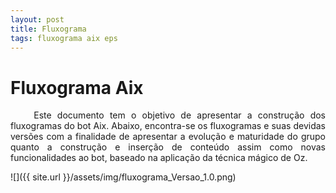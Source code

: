 ```yaml
---
layout: post
title: Fluxograma
tags: fluxograma aix eps
---
```

# Fluxograma Aix

<p align="justify">&emsp;&emsp; Este documento tem o objetivo de apresentar a construção dos fluxogramas do bot Aix. Abaixo, encontra-se os fluxogramas e suas devidas versões com a finalidade de apresentar a evolução e maturidade do grupo quanto a construção e inserção de conteúdo assim como novas funcionalidades ao bot, baseado na aplicação da técnica mágico de Oz.</p>
<!--more-->
![]({{ site.url }}/assets/img/fluxograma_Versao_1.0.png)
